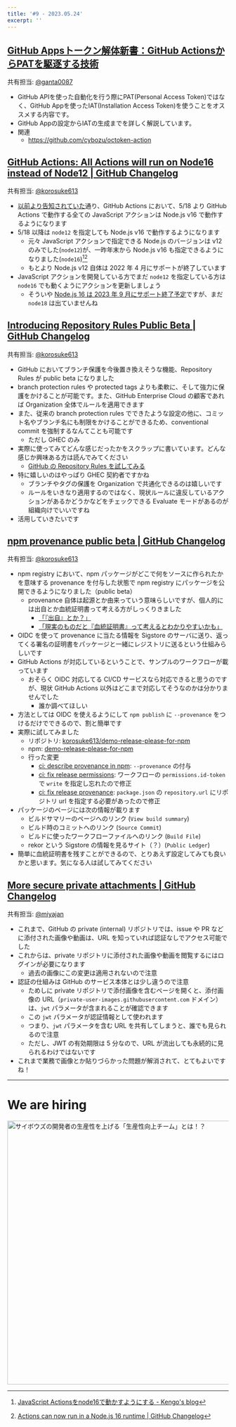 ```yaml
---
title: '#9 - 2023.05.24'
excerpt: ''
---
```


## [GitHub Appsトークン解体新書：GitHub ActionsからPATを駆逐する技術](https://zenn.dev/tmknom/articles/github-apps-token)

共有担当: [@ganta0087](https://twitter.com/ganta0087)

- GitHub APIを使った自動化を行う際にPAT(Personal Access Token)ではなく、GitHub Appを使ったIAT(Installation Access Token)を使うことをオススメする内容です。
- GitHub Appの設定からIATの生成までを詳しく解説しています。
- 関連
  - https://github.com/cybozu/octoken-action

## [GitHub Actions: All Actions will run on Node16 instead of Node12 | GitHub Changelog](https://github.blog/changelog/2023-05-04-github-actions-all-actions-will-run-on-node16-instead-of-node12/)

共有担当: [@korosuke613](https://github.com/korosuke613)

- [以前より告知されていた](https://github.blog/changelog/2022-09-22-github-actions-all-actions-will-begin-running-on-node16-instead-of-node12/)通り、GitHub Actions において、5/18 より GitHub Actions で動作する全ての JavaScript アクションは Node.js v16 で動作するようになります
- 5/18 以降は `node12` を指定しても Node.js v16 で動作するようになります
  - 元々 JavaScript アクションで指定できる Node.js のバージョンは v12 のみでした(`node12`)が、一昨年末から Node.js v16 も指定できるようになりました(`node16`)[^node16][^actions_can]
  - もとより Node.js v12 自体は 2022 年 4 月にサポートが終了しています
- JavaScript アクションを開発している方でまだ `node12` を指定している方は `node16` でも動くようにアクションを更新しましょう
  - そういや [Node.js 16 は 2023 年 9 月にサポート終了予定](https://nodejs.org/en/blog/announcements/nodejs16-eol)ですが、まだ `node18` は出ていませんね

[^node16]: [JavaScript Actionsをnode16で動かすようにする - Kengo's blog](https://zenn.dev/korosuke613/articles/productivity-weekly-20220216#javascript-actions%E3%82%92node16%E3%81%A7%E5%8B%95%E3%81%8B%E3%81%99%E3%82%88%E3%81%86%E3%81%AB%E3%81%99%E3%82%8B---kengo's-blog)
[^actions_can]: [Actions can now run in a Node.js 16 runtime | GitHub Changelog](https://zenn.dev/korosuke613/articles/productivity-weekly-20220525#actions-can-now-run-in-a-node.js-16-runtime-%7C-github-changelog)

## [Introducing Repository Rules Public Beta | GitHub Changelog](https://github.blog/changelog/2023-04-17-introducing-repository-rules-public-beta/)

共有担当: [@korosuke613](https://github.com/korosuke613)

- GitHub においてブランチ保護を今後置き換えそうな機能、Repository Rules が public beta になりました
- branch protection rules や protected tags よりも柔軟に、そして強力に保護をかけることが可能です。また、GitHub Enterprise Cloud の顧客であれば Organization 全体でルールを適用できます
- また、従来の branch protection rules でできたような設定の他に、コミット名やブランチ名にも制限をかけることができるため、conventional commit を強制するなんてことも可能です
  - ただし GHEC のみ
- 実際に使ってみてどんな感じだったかをスクラップに書いています。どんな感じか興味ある方は読んでみてください
  - [GitHub の Repository Rules を試してみる](https://zenn.dev/korosuke613/scraps/84794d9baed038)
- 特に嬉しいのはやっぱり GHEC 契約者ですかね
  - ブランチやタグの保護を Organization で共通化できるのは嬉しいです
  - ルールをいきなり適用するのではなく、現状ルールに違反しているアクションがあるかどうかなどをチェックできる Evaluate モードがあるのが組織向けでいいですね
- 活用していきたいです

## [npm provenance public beta | GitHub Changelog](https://github.blog/changelog/2023-04-19-npm-provenance-public-beta/)

共有担当: [@korosuke613](https://github.com/korosuke613)

- npm registry において、npm パッケージがどこで何をソースに作られたかを意味する provenance を付与した状態で npm registry にパッケージを公開できるようになりました（public beta）
  - provenance 自体は起源とか由来っていう意味らしいですが、個人的には出自とか血統証明書って考える方がしっくりきました
    - [「『出自』とか？」](https://twitter.com/gorohash/status/1651239846730686464)
    - [「現実のものだと『血統証明書』って考えるとわかりやすいかも」](https://twitter.com/Shitimi_613/status/1651396096630095872)
- OIDC を使って provenance に当たる情報を Sigstore のサーバに送り、返ってくる署名の証明書をパッケージと一緒にレジストリに送るという仕組みらしいです
- GitHub Actions が対応しているということで、サンプルのワークフローが載っています
  - おそらく OIDC 対応してる CI/CD サービスなら対応できると思うのですが、現状 GitHub Actions 以外はどこまで対応してそうなのかは分かりませんでした
    - 誰か調べてほしい
- 方法としては OIDC を使えるようにして `npm publish` に `--provenance` をつけるだけでできるので、割と簡単です
- 実際に試してみました
  - リポジトリ: [korosuke613/demo-release-please-for-npm](https://github.com/korosuke613/demo-release-please-for-npm)
  - npm: [demo-release-please-for-npm](https://www.npmjs.com/package/demo-release-please-for-npm)
  - 行った変更
    - [ci: describe provenance in npm](https://github.com/korosuke613/demo-release-please-for-npm/commit/fc87557511c732a08fefc2b065399f11f18ec348): `--provenance` の付与
    - [ci: fix release permissions](https://github.com/korosuke613/demo-release-please-for-npm/commit/c647918ca80f6ade1c586d96778bb90ab265d30d): ワークフローの `permissions.id-token` で `write` を指定し忘れたので修正
    - [ci: fix release provenance](https://github.com/korosuke613/demo-release-please-for-npm/commit/d59303346be26740c8a6c5b217fbc414cb79a9af): `package.json` の `repository.url` にリポジトリ url を指定する必要があったので修正
- パッケージのページには次の情報が載ります
  - ビルドサマリーのページへのリンク (`View build summary`)
  - ビルド時のコミットへのリンク (`Source Commit`)
  - ビルドに使ったワークフローファイルへのリンク (`Build File`)
  - rekor という Sigstore の情報を見るサイト（？）(`Public Ledger`)
- 簡単に血統証明書を残すことができるので、とりあえず設定してみても良いかと思います。気になる人は試してみてください

## [More secure private attachments | GitHub Changelog](https://github.blog/changelog/2023-05-09-more-secure-private-attachments/)

共有担当: [@miyajan](https://twitter.com/miyajan)

- これまで、GitHub の private (internal) リポジトリでは、issue や PR などに添付された画像や動画は、URL を知っていれば認証なしでアクセス可能でした
- これからは、private リポジトリに添付された画像や動画を閲覧するにはログインが必要になります
  - 過去の画像にこの変更は適用されないので注意
- 認証の仕組みは GitHub のサービス本体とは少し違うので注意
  - ためしに private リポジトリで添付画像を含むページを開くと、添付画像の URL（`private-user-images.githubusercontent.com` ドメイン）は、`jwt` パラメータが含まれることが確認できます
  - この `jwt` パラメータが認証情報として使われます
  - つまり、`jwt` パラメータを含む URL を共有してしまうと、誰でも見られるので注意
  - ただし、JWT の有効期限は 5 分なので、URL が流出しても永続的に見られるわけではないです
- これまで業務で画像とか貼りづらかった問題が解消されて、とてもよいですね！

---

# We are hiring

<a href="https://note.com/cybozu_dev/n/n1c1b44bf72f6">
<img src="https://user-images.githubusercontent.com/471182/156986297-b189ef3d-98d3-4490-af5c-007a4ab47e5e.png" alt="サイボウズの開発者の生産性を上げる「生産性向上チーム」とは！？" width="600">
</a>
